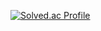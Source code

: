 [![Solved.ac Profile](http://mazassumnida.wtf/api/generate_badge?boj=백준아이디)](https://solved.ac/wjd4782)
